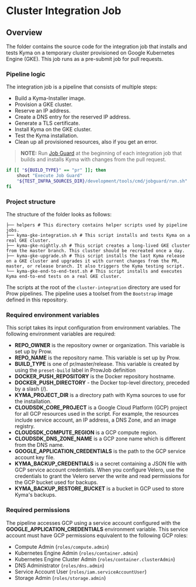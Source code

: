# Cluster Integration Job

## Overview

The folder contains the source code for the integration job that installs and tests Kyma on a temporary cluster provisioned on Google Kubernetes Engine (GKE).
This job runs as a pre-submit job for pull requests.

### Pipeline logic

The integration job is a pipeline that consists of multiple steps:
- Build a Kyma-Installer image.
- Provision a GKE cluster.
- Reserve an IP address.
- Create a DNS entry for the reserved IP address.
- Generate a TLS certificate.
- Install Kyma on the GKE cluster.
- Test the Kyma installation.
- Clean up all provisioned resources, also if you get an error.

> **NOTE:** Run [Job Guard](./../../../development/tools/cmd/jobguard/README.md) at the beginning of each integration job that builds and installs Kyma with changes from the pull request.
  ```bash
  if [[ "${BUILD_TYPE}" == "pr" ]]; then
      shout "Execute Job Guard"
      "${TEST_INFRA_SOURCES_DIR}/development/tools/cmd/jobguard/run.sh"
  fi
  ```   

### Project structure

The structure of the folder looks as follows:

``` 
├── helpers # This directory contains helper scripts used by pipeline jobs.
├── kyma-gke-integration.sh # This script installs and tests Kyma on a real GKE cluster.
├── kyma-gke-nightly.sh # This script creates a long-lived GKE cluster from the master branch. This cluster should be recreated once a day. 
├── kyma-gke-upgrade.sh # This script installs the last Kyma release on a GKE cluster and upgrades it with current changes from the PR, master, or release branch. It also triggers the Kyma testing script. 
└── kyma-gke-end-to-end-test.sh # This script installs and executes Kyma end-to-end tests on a real GKE cluster.
```

The scripts at the root of the `cluster-integration` directory are used for Prow pipelines. The pipeline uses a toolset from the `Bootstrap` image defined in this repository.

### Required environment variables

This script takes its input configuration from environment variables.
The following environment variables are required:

- **REPO_OWNER** is the repository owner or organization. This variable is set up by Prow.
- **REPO_NAME** is the repository name. This variable is set up by Prow.
- **BUILD_TYPE** is one of pr/master/release. This variable is created by using the `preset-build` label in ProwJob definition
- **DOCKER_PUSH_REPOSITORY** is the Docker repository hostname.
- **DOCKER_PUSH_DIRECTORY** - the Docker top-level directory, preceded by a slash (/).
- **KYMA_PROJECT_DIR** is a directory path with Kyma sources to use for the installation.
- **CLOUDSDK_CORE_PROJECT** is a Google Cloud Platform (GCP) project for all GCP resources used in the script. For example, the resources include service account, an IP address, a DNS Zone, and an image registry.
- **CLOUDSDK_COMPUTE_REGION** is a GCP compute region.
- **CLOUDSDK_DNS_ZONE_NAME** is a GCP zone name which is different from the DNS name.
- **GOOGLE_APPLICATION_CREDENTIALS** is the path to the GCP service account key file.
- **KYMA_BACKUP_CREDENTIALS** is a secret containing a JSON file with GCP service account credentials. When you configure Velero, use the credentials to grant the Velero server the write and read permissions for the GCP bucket used for backups.
- **KYMA_BACKUP_RESTORE_BUCKET** is a bucket in GCP used to store Kyma's backups.

### Required permissions

The pipeline accesses GCP using a service account configured with the **GOOGLE_APPLICATION_CREDENTIALS** environment variable.
This service account must have GCP permissions equivalent to the following GCP roles:

- Compute Admin (`roles/compute.admin`)
- Kubernetes Engine Admin (`roles/container.admin`)
- Kubernetes Engine Cluster Admin (`roles/container.clusterAdmin`)
- DNS Administrator (`roles/dns.admin`)
- Service Account User (`roles/iam.serviceAccountUser`)
- Storage Admin (`roles/storage.admin`)

